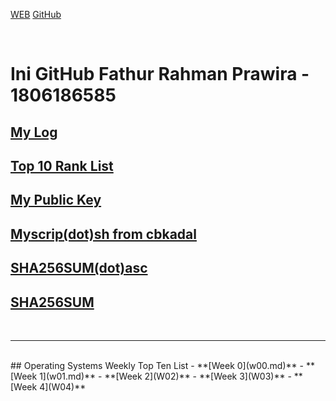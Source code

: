 [WEB](https://fathurrp.github.io/os202/)
[GitHub](https://github.com/fathurrp/os202/)

<br>

# Ini GitHub Fathur Rahman Prawira - 1806186585

## [My Log](TXT/mylog.txt) <br/>
## [Top 10 Rank List](TXT/myrank.txt) <br/>
## [My Public Key](TXT/mypubkey.txt) <br/>
## [Myscrip(dot)sh from cbkadal](TXT/myscript.sh) <br/>
## [SHA256SUM(dot)asc](TXT/SHA256SUM.asc) <br/>
## [SHA256SUM](TXT/SHA256SUM)<br/>
<br>
<hr>
<br>
## Operating Systems Weekly Top Ten List
-   **[Week 0](w00.md)**
-   **[Week 1](w01.md)**
-   **[Week 2](W02)**
-   **[Week 3](W03)**
-   **[Week 4](W04)**

